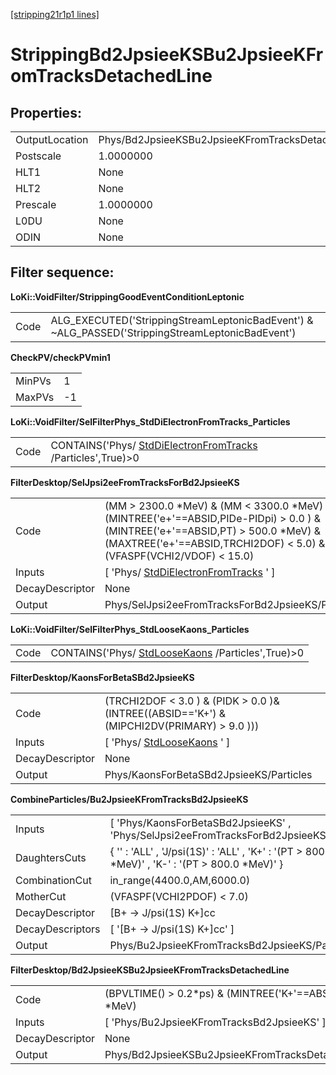 [[stripping21r1p1 lines]](./stripping21r1p1-index)

# StrippingBd2JpsieeKSBu2JpsieeKFromTracksDetachedLine

## Properties:

|                |                                                            |
|----------------|------------------------------------------------------------|
| OutputLocation | Phys/Bd2JpsieeKSBu2JpsieeKFromTracksDetachedLine/Particles |
| Postscale      | 1.0000000                                                  |
| HLT1           | None                                                       |
| HLT2           | None                                                       |
| Prescale       | 1.0000000                                                  |
| L0DU           | None                                                       |
| ODIN           | None                                                       |

## Filter sequence:

**LoKi::VoidFilter/StrippingGoodEventConditionLeptonic**

|      |                                                                                                   |
|------|---------------------------------------------------------------------------------------------------|
| Code | ALG_EXECUTED('StrippingStreamLeptonicBadEvent') & \~ALG_PASSED('StrippingStreamLeptonicBadEvent') |

**CheckPV/checkPVmin1**

|        |     |
|--------|-----|
| MinPVs | 1   |
| MaxPVs | -1  |

**LoKi::VoidFilter/SelFilterPhys_StdDiElectronFromTracks_Particles**

|      |                                                                                                           |
|------|-----------------------------------------------------------------------------------------------------------|
| Code | CONTAINS('Phys/ [StdDiElectronFromTracks](./stripping21r1p1-stddielectronfromtracks) /Particles',True)\>0 |

**FilterDesktop/SelJpsi2eeFromTracksForBd2JpsieeKS**

|                 |                                                                                                                                                                                                             |
|-----------------|-------------------------------------------------------------------------------------------------------------------------------------------------------------------------------------------------------------|
| Code            | (MM \> 2300.0 \*MeV) & (MM \< 3300.0 \*MeV) & (MINTREE('e+'==ABSID,PIDe-PIDpi) \> 0.0 ) & (MINTREE('e+'==ABSID,PT) \> 500.0 \*MeV) & (MAXTREE('e+'==ABSID,TRCHI2DOF) \< 5.0) & (VFASPF(VCHI2/VDOF) \< 15.0) |
| Inputs          | [ 'Phys/ [StdDiElectronFromTracks](./stripping21r1p1-stddielectronfromtracks) ' ]                                                                                                                         |
| DecayDescriptor | None                                                                                                                                                                                                        |
| Output          | Phys/SelJpsi2eeFromTracksForBd2JpsieeKS/Particles                                                                                                                                                           |

**LoKi::VoidFilter/SelFilterPhys_StdLooseKaons_Particles**

|      |                                                                                       |
|------|---------------------------------------------------------------------------------------|
| Code | CONTAINS('Phys/ [StdLooseKaons](./stripping21r1p1-stdloosekaons) /Particles',True)\>0 |

**FilterDesktop/KaonsForBetaSBd2JpsieeKS**

|                 |                                                                                              |
|-----------------|----------------------------------------------------------------------------------------------|
| Code            | (TRCHI2DOF \< 3.0 ) & (PIDK \> 0.0 )& (INTREE((ABSID=='K+') & (MIPCHI2DV(PRIMARY) \> 9.0 ))) |
| Inputs          | [ 'Phys/ [StdLooseKaons](./stripping21r1p1-stdloosekaons) ' ]                              |
| DecayDescriptor | None                                                                                         |
| Output          | Phys/KaonsForBetaSBd2JpsieeKS/Particles                                                      |

**CombineParticles/Bu2JpsieeKFromTracksBd2JpsieeKS**

|                  |                                                                                                    |
|------------------|----------------------------------------------------------------------------------------------------|
| Inputs           | [ 'Phys/KaonsForBetaSBd2JpsieeKS' , 'Phys/SelJpsi2eeFromTracksForBd2JpsieeKS' ]                  |
| DaughtersCuts    | { '' : 'ALL' , 'J/psi(1S)' : 'ALL' , 'K+' : '(PT \> 800.0 \*MeV)' , 'K-' : '(PT \> 800.0 \*MeV)' } |
| CombinationCut   | in_range(4400.0,AM,6000.0)                                                                         |
| MotherCut        | (VFASPF(VCHI2PDOF) \< 7.0)                                                                         |
| DecayDescriptor  | [B+ -\> J/psi(1S) K+]cc                                                                          |
| DecayDescriptors | [ '[B+ -\> J/psi(1S) K+]cc' ]                                                                  |
| Output           | Phys/Bu2JpsieeKFromTracksBd2JpsieeKS/Particles                                                     |

**FilterDesktop/Bd2JpsieeKSBu2JpsieeKFromTracksDetachedLine**

|                 |                                                                     |
|-----------------|---------------------------------------------------------------------|
| Code            | (BPVLTIME() \> 0.2\*ps) & (MINTREE('K+'==ABSID, PT) \> 800.0 \*MeV) |
| Inputs          | [ 'Phys/Bu2JpsieeKFromTracksBd2JpsieeKS' ]                        |
| DecayDescriptor | None                                                                |
| Output          | Phys/Bd2JpsieeKSBu2JpsieeKFromTracksDetachedLine/Particles          |
